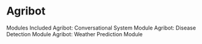 # Agribot

Modules Included
Agribot: Conversational System Module
Agribot: Disease Detection Module
Agribot: Weather Prediction Module 
